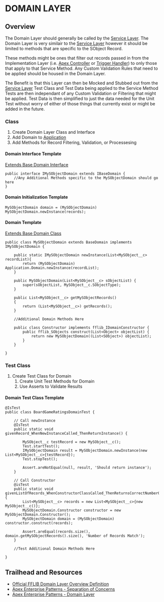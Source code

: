 # DOMAIN LAYER

## Overview

The Domain Layer should generally be called by the [Service Layer](/force-app/main/default/classes/FFLIB%20Examples/Services). The Domain Layer is very similair to the [Service Layer](/force-app/main/default/classes/FFLIB%20Examples/Services) however it should be limited to methods that are specific to the SObject Record. 

These methods might be ones that filter out records passed in from the Implementation Layer (i.e. [Apex Controller](/force-app/main/default/classes/FFLIB%20Examples/Controllers) or [Trigger Handler](/force-app/main/default/classes/FFLIB%20Examples/TriggerHandlers)) to only those that apply to that Service Method. Any Custom Validation Rules that need to be applied should be housed in the Domain Layer. 

The Benefit is that this Layer can then be Mocked and Stubbed out from the [Service Layer](/force-app/main/default/classes/FFLIB%20Examples/Services) Test Class and Test Data being applied to the Service Method Tests are then independant of any Custom Validation or Filtering that might be applied. Test Data is then simplified to just the data needed for the Unit Test without worry of either of those things that currently exist or might be added in the future.  

### Class
1. Create Domain Layer Class and Interface
1. Add Domain to [Application](/force-app/main/default/classes/FFLIB%20Examples/Application)
1. Add Methods for Record Filtering, Validation, or Processesing 

#### Domain Interface Template
[Extends Base Domain Interface](/force-app/main/default/classes/FFLIB%20Examples/Domains/Interfaces/IBaseDomain.cls)
```
public interface IMySObjectDomain extends IBaseDomain {
    //Any Additional Methods specific to the MySObjectDomain should go here
}
```

#### Domain Initialization Template
```
MySObjectDomain domain = (MySObjectDomain) MySObjectDomain.newInstance(records);
```

#### Domain Template

[Extends Base Domain Class](/force-app/main/default/classes/FFLIB%20Examples/Domains/BaseDomain.cls)

```
public class MySObjectDomain extends BaseDomain implements IMySObjectDomain {
    
    public static IMySObjectDomain newInstance(List<MySObject__c> recordList){
        return (MySObjectDomain) Application.Domain.newInstance(recordList);
    }

    public MySObjectDomain(List<MySObject__c> sObjectList) {
        super(sObjectList, MySObject__c.SObjectType);
    }

    public List<MySObject__c> getMySObjectRecords()
	{
		return (List<MySObject__c>) getRecords();
	}

    //Additional Domain Methods Here

    public class Constructor implements fflib_IDomainConstructor {
        public fflib_SObjects construct(List<Object> objectList) {
            return new MySObjectDomain((List<SObject>) objectList);
        }
    }

}
```


### Test Class
1. Create Test Class for Domain
    1. Create Unit Test Methods for Domain
    1. Use Asserts to Validate Results

#### Domain Test Class Template
```
@IsTest
public class BoardGameRatingsDomainTest {
       
    // Call newInstance
    @IsTest
    public static void givenRecord_WhenNewInstanceCalled_ThenReturnInstance() {

        MySObject__c testRecord = new MySObject__c();
        Test.startTest();
        IMySObjectDomain result = MySObjectDomain.newInstance(new List<MySObject__c>{testRecord});
        Test.stopTest();

        Assert.areNotEqual(null, result, 'Should return instance');
    }

    // Call Constructor
    @isTest
    public static void givenListOfRecords_WhenConstructorClassCalled_ThenReturnsCorrectNumberOfRecords(){
        List<MySObject__c> records = new List<MySObject__c>{new MySObject__c()};
        MySObjectDomain.Constructor constructor = new MySObjectDomain.Constructor();
        MySObjectDomain domain = (MySObjectDomain) constructor.construct(records);
        
        Assert.areEqual(records.size(), domain.getMySObjectRecords().size(), 'Number of Records Match');
    } 

    //Test Additional Domain Methods Here 

}
```

## Trailhead and Resources

- [Official FFLIB Domain Layer Overview Definition](https://fflib.dev/docs/domain-layer/overview)
- [Apex Enterprise Patterns - Separation of Concerns](http://wiki.developerforce.com/page/Apex_Enterprise_Patterns_-_Separation_of_Concerns)
- [Apex Enterprise Patterns - Domain Layer](http://wiki.developerforce.com/page/Apex_Enterprise_Patterns_-_Domain_Layer)
